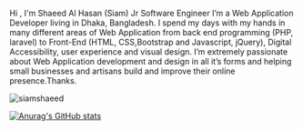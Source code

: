 Hi , I'm Shaeed Al Hasan (Siam)
Jr Software Engineer
I’m a Web Application Developer living in Dhaka, Bangladesh. I spend my days with my hands in many different areas of Web Application from back end programming (PHP, laravel) to Front-End (HTML, CSS,Bootstrap and Javascript, jQuery), Digital Accessibility, user experience and visual design. I’m extremely passionate about Web Application development and design in all it’s forms and helping small businesses and artisans build and improve their online presence.Thanks.

<img src="https://camo.githubusercontent.com/5aac185e79f92829bcc4d0dfd4c209f7e9f59608e1d836094c388ced411bb289/68747470733a2f2f6769746875622d726561646d652d73746174732e76657263656c2e6170702f6170692f746f702d6c616e67733f757365726e616d653d726b74697274686f2673686f775f69636f6e733d74727565266c6f63616c653d656e266c61796f75743d636f6d70616374" alt="siamshaeed" data-canonical-src="https://github-readme-stats.vercel.app/api/top-langs?username=ruhulaminarif&amp;show_icons=true&amp;locale=en&amp;layout=compact" style="max-width:100%;">

[![Anurag's GitHub stats](https://github-readme-stats.vercel.app/api?username=ruhulaminarif)](https://github.com/anuraghazra/github-readme-stats)
